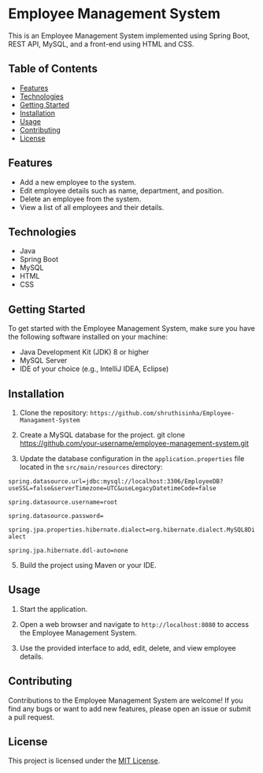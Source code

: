 # Employee Management System

This is an Employee Management System implemented using Spring Boot, REST API, MySQL, and a front-end using HTML and CSS.

## Table of Contents

- [Features](#features)
- [Technologies](#technologies)
- [Getting Started](#getting-started)
- [Installation](#installation)
- [Usage](#usage)
- [Contributing](#contributing)
- [License](#license)

## Features

- Add a new employee to the system.
- Edit employee details such as name, department, and position.
- Delete an employee from the system.
- View a list of all employees and their details.

## Technologies

- Java
- Spring Boot
- MySQL
- HTML
- CSS

## Getting Started

To get started with the Employee Management System, make sure you have the following software installed on your machine:

- Java Development Kit (JDK) 8 or higher
- MySQL Server
- IDE of your choice (e.g., IntelliJ IDEA, Eclipse)

## Installation

1. Clone the repository:
`https://github.com/shruthisinha/Employee-Managament-System`

3. Create a MySQL database for the project.
git clone https://github.com/your-username/employee-management-system.git

4. Update the database configuration in the `application.properties` file located in the `src/main/resources` directory:

`spring.datasource.url=jdbc:mysql://localhost:3306/EmployeeDB?useSSL=false&serverTimezone=UTC&useLegacyDatetimeCode=false`

`spring.datasource.username=root`

`spring.datasource.password=`

`spring.jpa.properties.hibernate.dialect=org.hibernate.dialect.MySQL8Dialect`

`spring.jpa.hibernate.ddl-auto=none`

5. Build the project using Maven or your IDE.

## Usage

1. Start the application.

2. Open a web browser and navigate to `http://localhost:8080` to access the Employee Management System.

3. Use the provided interface to add, edit, delete, and view employee details.

## Contributing

Contributions to the Employee Management System are welcome! If you find any bugs or want to add new features, please open an issue or submit a pull request.

## License

This project is licensed under the [MIT License](LICENSE).

